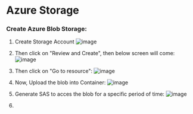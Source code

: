 # Azure Storage

### Create Azure Blob Storage:
1. Create Storage Account
   ![image](https://user-images.githubusercontent.com/46111257/168236619-0f9c01cc-4711-4116-9386-9ace694c4404.png)

2. Then click on "Review and Create", then below screen will come:
   ![image](https://user-images.githubusercontent.com/46111257/168241166-6bd5f93b-f41a-48bd-bc6f-ca1823f6e3c7.png)

3. Then click on "Go to resource":
   ![image](https://user-images.githubusercontent.com/46111257/168250384-93d3059b-4c36-4c73-9e62-7ead65466a64.png)

4. Now, Upload the blob into Container:
   ![image](https://user-images.githubusercontent.com/46111257/168250958-f2f58c6d-71bd-4f38-b9b2-0bf59d76ef46.png)
   
5. Generate SAS to acces the blob for a specific period of time:
   ![image](https://user-images.githubusercontent.com/46111257/168252752-fbf73723-8e74-4669-87f8-53ab73f81502.png)

6. 
    
